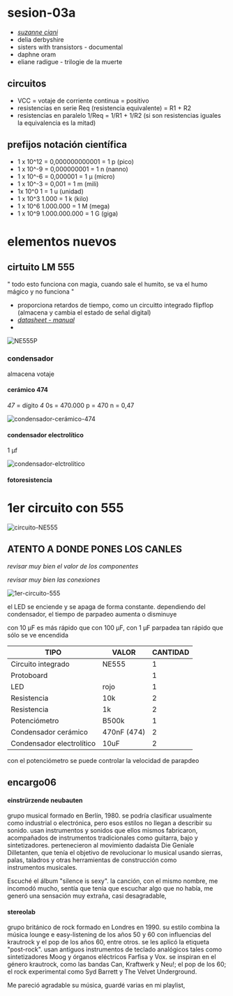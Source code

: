 # sesion-03a


- *[suzanne ciani](https://www.youtube.com/watch?v=nJWk7jiASP0)*
- delia derbyshire
- sisters with transistors - documental
- daphne oram
- eliane radigue - trilogie de la muerte

## circuitos

- VCC = votaje de corriente continua = positivo
- resistencias en serie Req (resistencia equivalente) = R1 + R2 
- resistencias en paralelo 1/Req = 1/R1 + 1/R2 (si son resistencias iguales la equivalencia es la mitad)

## prefijos notación científica

- 1 x 10^12 = 0,000000000001 = 1 p (pico)
- 1 x 10^-9 = 0,000000001 = 1 n (nanno)
- 1 x 10^-6 = 0,000001 = 1 μ (micro)
- 1 x 10^-3 = 0,001 = 1 m (mili)
- 1x 10^0 1 = 1 u (unidad)
- 1 x 10^3 1.000 = 1 k (kilo)
- 1 x 10^6 1.000.000 = 1 M (mega)
- 1 x 10^9 1.000.000.000 = 1 G (giga)

 # elementos nuevos

## cirtuito LM 555
" todo esto funciona con magia, cuando sale el humito, se va el humo mágico y no funciona "
- proporciona retardos de tiempo, como un circuitto integrado flipflop (almacena y cambia el estado de señal digital)
-  *[datasheet - manual](https://www.ti.com/lit/ds/symlink/ne555.pdf)*
-  

![NE555P](https://github.com/user-attachments/assets/36168649-1e76-4465-a9cb-4952b3943334)


### condensador
almacena votaje 

#### cerámico 474
*47* = dígito *4* 0s = 470.000 p = 470 n = 0,47 

![condensador-cerámico-474](https://github.com/user-attachments/assets/b7809dfd-b8f9-41cc-9995-ff0d15c837a7)

#### condensador electrolítico
1 μf

![condensador-elctrolítico](https://github.com/user-attachments/assets/daaeae61-54a1-44b7-a357-e49719f2bfb7)

#### fotoresistencia


# 1er circuito con 555

![circuito-NE555](https://github.com/user-attachments/assets/19042858-de64-4df2-abb7-867a24c81020)

## ATENTO A DONDE PONES LOS CANLES

*revisar muy bien el valor de los componentes*

*revisar muy bien las conexiones* 


![1er-circuito-555](https://github.com/user-attachments/assets/8b943581-2b52-4f1a-b3b9-642dfcc00c2a)

el LED se enciende y se apaga de forma constante. dependiendo del condensador, el tiempo de parpadeo aumenta o disminuye

con 10 μF es más rápido que con 100 μF, con 1 μF parpadea tan rápido que sólo se ve encendida

| **TIPO**                  | **VALOR**    | **CANTIDAD** |
| ------------------------- | -----------  | ------------ |
| Circuito integrado        | NE555        | 1            |
| Protoboard                |              | 1            |
| LED                       | rojo         | 1            |
| Resistencia               | 10k          | 2            |
| Resistencia               | 1k           | 2            |
| Potenciómetro             | B500k        | 1            |
| Condensador cerámico      | 470nF (474)  | 2            |
| Condensador electrolítico | 10uF         | 2            |

con el potenciómetro se puede controlar la velocidad de parapdeo

## encargo06

#### einstrürzende neubauten

grupo musical formado en Berlín, 1980. se podría clasificar usualmente como industrial o electrónica, pero esos estilos no llegan a describir su sonido. usan instrumentos y sonidos que ellos mismos fabricaron, acompañados de instrumentos tradicionales como guitarra, bajo y sintetizadores. pertenecieron al movimiento dadaísta Die Geniale Dilletanten, que tenía el objetivo de revolucionar lo musical usando sierras, palas, taladros y otras herramientas de construcción como instrumentos musicales. 

Escuché el álbum "silence is sexy". la canción, con el mismo nombre, me incomodó mucho, sentía que tenía que escuchar algo que no había, me generó una sensación muy extraña, casi desagradable, 

#### stereolab

grupo británico de rock formado en Londres en 1990. su estilo combina la música lounge e easy-listening de los años 50 y 60 con influencias del krautrock y el pop de los años 60, entre otros. se les aplicó la etiqueta "post-rock". usan antiguos instrumentos de teclado analógicos tales como sintetizadores Moog y órganos eléctricos Farfisa y Vox.
se inspiran en el género krautrock, como las bandas Can, Kraftwerk y Neu!; el pop de los 60; el rock experimental como Syd Barrett y The Velvet Underground. 

Me pareció agradable su música, guardé varias en mi playlist, 
